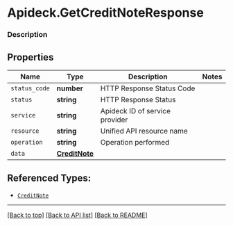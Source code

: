# Apideck.GetCreditNoteResponse

### Description

## Properties
Name | Type | Description | Notes
------------ | ------------- | ------------- | -------------
`status_code` | **number** | HTTP Response Status Code | 
`status` | **string** | HTTP Response Status | 
`service` | **string** | Apideck ID of service provider | 
`resource` | **string** | Unified API resource name | 
`operation` | **string** | Operation performed | 
`data` | [**CreditNote**](CreditNote.md) |  | 





## Referenced Types:





* [`CreditNote`](CreditNote.md)

---

[[Back to top]](#) [[Back to API list]](../../../../README.md#documentation-for-api-endpoints) [[Back to README]](../../../../README.md)


